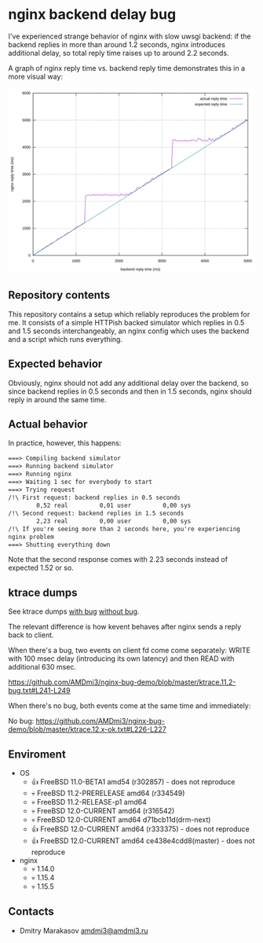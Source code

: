 # nginx backend delay bug

I've experienced strange behavior of nginx with slow uwsgi backend:
if the backend replies in more than around 1.2 seconds, nginx introduces
additional delay, so total reply time raises up to around 2.2 seconds.

A graph of nginx reply time vs. backend reply time demonstrates this
in a more visual way:

![graph](graph.svg)

## Repository contents

This repository contains a setup which reliably reproduces the
problem for me. It consists of a simple HTTPish backed simulator
which replies in 0.5 and 1.5 seconds interchangeably, an nginx
config which uses the backend and a script which runs everything.

## Expected behavior

Obviously, nginx should not add any additional delay over the backend,
so since backend replies in 0.5 seconds and then in 1.5 seconds, nginx
should reply in around the same time.

## Actual behavior

In practice, however, this happens:

```
===> Compiling backend simulator
===> Running backend simulator
===> Running nginx
===> Waiting 1 sec for everybody to start
===> Trying request
/!\ First request: backend replies in 0.5 seconds
        0,52 real         0,01 user         0,00 sys
/!\ Second request: backend replies in 1.5 seconds
        2,23 real         0,00 user         0,00 sys
/!\ If you're seeing more than 2 seconds here, you're experiencing nginx problem
===> Shutting everything down
```

Note that the second response comes with 2.23 seconds instead of expected 1.52 or so.

## ktrace dumps

See ktrace dumps [with bug](ktrace.11.2-bug.txt) [without bug](ktrace.12.x-ok.txt).

The relevant difference is how kevent behaves after nginx sends a reply back to client.

When there's a bug, two events on client fd come come separately:
WRITE with 100 msec delay (introducing its own latency) and then
READ with additional 630 msec.

https://github.com/AMDmi3/nginx-bug-demo/blob/master/ktrace.11.2-bug.txt#L241-L249

When there's no bug, both events come at the same time and immediately:

No bug: https://github.com/AMDmi3/nginx-bug-demo/blob/master/ktrace.12.x-ok.txt#L226-L227

## Enviroment

- OS
  - :+1: FreeBSD 11.0-BETA1 amd54 (r302857) - does not reproduce
  - :skull: FreeBSD 11.2-PRERELEASE amd64 (r334549)
  - :skull: FreeBSD 11.2-RELEASE-p1 amd64
  - :skull: FreeBSD 12.0-CURRENT amd64 (r316542)
  - :skull: FreeBSD 12.0-CURRENT amd64 d71bcb11d(drm-next)
  - :+1: FreeBSD 12.0-CURRENT amd64 (r333375) - does not reproduce
  - :+1: FreeBSD 12.0-CURRENT amd64 ce438e4cdd8(master) - does not reproduce
- nginx
  - :skull: 1.14.0
  - :skull: 1.15.4
  - :skull: 1.15.5

## Contacts

- Dmitry Marakasov <amdmi3@amdmi3.ru>
